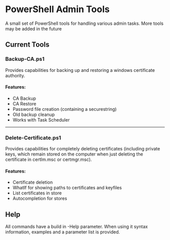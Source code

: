 # PowerShell Admin Tools

A small set of PowerShell tools for handling various admin tasks. More tools may be added in the future

## Current Tools

### Backup-CA.ps1
Provides capabilities for backing up and restoring a windows certificate authority.
#### Features:
- CA Backup
- CA Restore
- Password file creation (containing a securestring)
- Old backup cleanup
- Works with Task Scheduler

---

### Delete-Certificate.ps1
Provides capabilities for completely deleting certificates (including private keys, which remain stored on the computer when just deleting the certificate in certlm.msc or certmgr.msc).
#### Features:
- Certificate deletion
- WhatIf for showing paths to certificates and keyfiles
- List certificates in store
- Autocompletion for stores

## Help
All commands have a build in -Help parameter. When using it syntax information, examples and a parameter list is provided.
